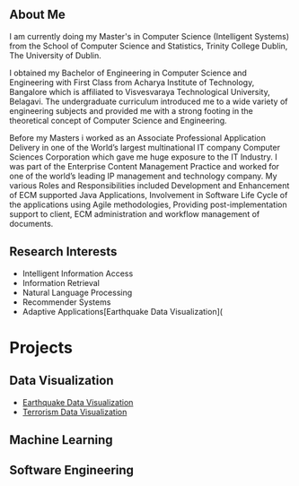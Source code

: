 ## About Me

I am currently doing my Master's in Computer Science (Intelligent Systems) from the School of Computer Science and Statistics, Trinity College Dublin, The University of Dublin.

I obtained my Bachelor of Engineering in Computer Science and Engineering with First Class from Acharya Institute of Technology, Bangalore which is affiliated to Visvesvaraya Technological University, Belagavi. The undergraduate curriculum introduced me to a wide variety of engineering subjects and provided me with a strong footing in the theoretical concept of Computer Science and Engineering.

Before my Masters i worked as an Associate Professional Application Delivery in one of the World’s largest
multinational IT company Computer Sciences Corporation which gave me huge exposure to the IT Industry.
I was part of the Enterprise Content Management Practice and worked for one of the world’s leading
IP management and technology company. My various Roles and Responsibilities included
Development and Enhancement of ECM supported Java Applications, Involvement in Software Life
Cycle of the applications using Agile methodologies, Providing post-implementation support to
client, ECM administration and workflow management of documents. 

## Research Interests
- Intelligent Information Access
- Information Retrieval
- Natural Language Processing
- Recommender Systems
- Adaptive Applications[Earthquake Data Visualization](

# Projects

## Data Visualization
- [Earthquake Data Visualization](https://github.com/someaditya/Earthquake-Data-Visualization)
- [Terrorism Data Visualization](https://github.com/someaditya/Terrorism-Data-Visualization-D3)

## Machine Learning

## Software Engineering


